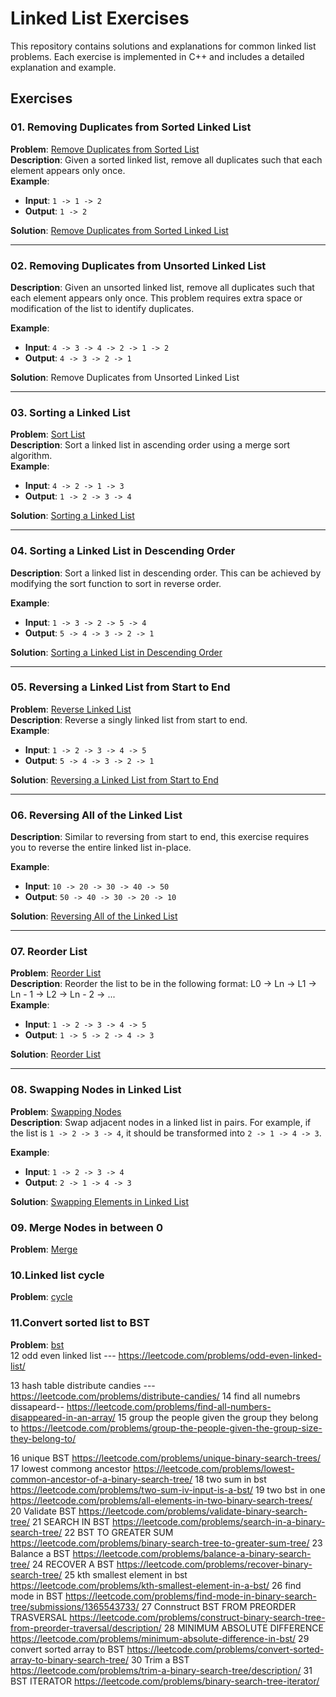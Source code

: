 # Linked List Exercises

This repository contains solutions and explanations for common linked list problems. Each exercise is implemented in C++ and includes a detailed explanation and example.

## Exercises

### **01. Removing Duplicates from Sorted Linked List**
**Problem**: [Remove Duplicates from Sorted List](https://leetcode.com/problems/remove-duplicates-from-sorted-list/)  
**Description**: Given a sorted linked list, remove all duplicates such that each element appears only once.  
**Example**:
- **Input**: `1 -> 1 -> 2`  
- **Output**: `1 -> 2`  

**Solution**: [Remove Duplicates from Sorted Linked List]()

---

### **02. Removing Duplicates from Unsorted Linked List**
**Description**: Given an unsorted linked list, remove all duplicates such that each element appears only once. This problem requires extra space or modification of the list to identify duplicates.

**Example**:
- **Input**: `4 -> 3 -> 4 -> 2 -> 1 -> 2`  
- **Output**: `4 -> 3 -> 2 -> 1`  

**Solution**: Remove Duplicates from Unsorted Linked List

---

### **03. Sorting a Linked List**
**Problem**: [Sort List](https://leetcode.com/problems/sort-list/)  
**Description**: Sort a linked list in ascending order using a merge sort algorithm.  
**Example**:
- **Input**: `4 -> 2 -> 1 -> 3`  
- **Output**: `1 -> 2 -> 3 -> 4`  

**Solution**: [Sorting a Linked List](./sort-list.cpp)

---

### **04. Sorting a Linked List in Descending Order**
**Description**: Sort a linked list in descending order. This can be achieved by modifying the sort function to sort in reverse order.

**Example**:
- **Input**: `1 -> 3 -> 2 -> 5 -> 4`  
- **Output**: `5 -> 4 -> 3 -> 2 -> 1`  

**Solution**: [Sorting a Linked List in Descending Order](./sort-list-descending.cpp)

---

### **05. Reversing a Linked List from Start to End**
**Problem**: [Reverse Linked List](https://leetcode.com/problems/reverse-linked-list/)  
**Description**: Reverse a singly linked list from start to end.  
**Example**:
- **Input**: `1 -> 2 -> 3 -> 4 -> 5`  
- **Output**: `5 -> 4 -> 3 -> 2 -> 1`  

**Solution**: [Reversing a Linked List from Start to End](./reverse-list.cpp)

---

### **06. Reversing All of the Linked List**
**Description**: Similar to reversing from start to end, this exercise requires you to reverse the entire linked list in-place.

**Example**:
- **Input**: `10 -> 20 -> 30 -> 40 -> 50`  
- **Output**: `50 -> 40 -> 30 -> 20 -> 10`  

**Solution**: [Reversing All of the Linked List](./reverse-entire-list.cpp)

---

### **07. Reorder List**
**Problem**: [Reorder List](https://leetcode.com/problems/reorder-list/)  
**Description**: Reorder the list to be in the following format: L0 → Ln → L1 → Ln - 1 → L2 → Ln - 2 → ...  
**Example**:
- **Input**: `1 -> 2 -> 3 -> 4 -> 5`  
- **Output**: `1 -> 5 -> 2 -> 4 -> 3`  

**Solution**: [Reorder List](./reorder-list.cpp)

---

### **08. Swapping Nodes in Linked List**
**Problem**: [Swapping Nodes](https://leetcode.com/problems/swapping-nodes-in-a-linked-list/description/)  
**Description**: Swap adjacent nodes in a linked list in pairs. For example, if the list is `1 -> 2 -> 3 -> 4`, it should be transformed into `2 -> 1 -> 4 -> 3`.

**Example**:
- **Input**: `1 -> 2 -> 3 -> 4`  
- **Output**: `2 -> 1 -> 4 -> 3`  

**Solution**: [Swapping Elements in Linked List](./swap-elements-list.cpp)


### **09. Merge Nodes in between 0**
**Problem**: [Merge](https://leetcode.com/problems/merge-nodes-in-between-zeros/)  
### **10.Linked list cycle**
**Problem**: [cycle](https://leetcode.com/problems/linked-list-cycle/)  
### **11.Convert sorted list to BST**
**Problem**: [bst](https://leetcode.com/problems/convert-sorted-list-to-binary-search-tree/)  
12 odd even linked list --- https://leetcode.com/problems/odd-even-linked-list/

13 hash table distribute candies ---https://leetcode.com/problems/distribute-candies/
14 find all numebrs dissapeard--  https://leetcode.com/problems/find-all-numbers-disappeared-in-an-array/
15 group the people given the group they belong to    https://leetcode.com/problems/group-the-people-given-the-group-size-they-belong-to/

16 unique BST   https://leetcode.com/problems/unique-binary-search-trees/
17 lowest commong ancestor   https://leetcode.com/problems/lowest-common-ancestor-of-a-binary-search-tree/
18 two sum in bst  https://leetcode.com/problems/two-sum-iv-input-is-a-bst/
19 two bst in one https://leetcode.com/problems/all-elements-in-two-binary-search-trees/
20 Validate BST  https://leetcode.com/problems/validate-binary-search-tree/
21 SEARCH IN BST https://leetcode.com/problems/search-in-a-binary-search-tree/
22 BST TO GREATER SUM https://leetcode.com/problems/binary-search-tree-to-greater-sum-tree/
23 Balance a BST https://leetcode.com/problems/balance-a-binary-search-tree/
24 RECOVER A BST  https://leetcode.com/problems/recover-binary-search-tree/
25 kth smallest element in bst https://leetcode.com/problems/kth-smallest-element-in-a-bst/
26 find mode in BST  https://leetcode.com/problems/find-mode-in-binary-search-tree/submissions/1365543733/
27 Connstruct BST FROM PREORDER TRASVERSAL https://leetcode.com/problems/construct-binary-search-tree-from-preorder-traversal/description/
28 MINIMUM ABSOLUTE DIFFERENCE https://leetcode.com/problems/minimum-absolute-difference-in-bst/
29 convert sorted array to BST https://leetcode.com/problems/convert-sorted-array-to-binary-search-tree/
30 Trim a BST https://leetcode.com/problems/trim-a-binary-search-tree/description/
31 BST ITERATOR   https://leetcode.com/problems/binary-search-tree-iterator/



